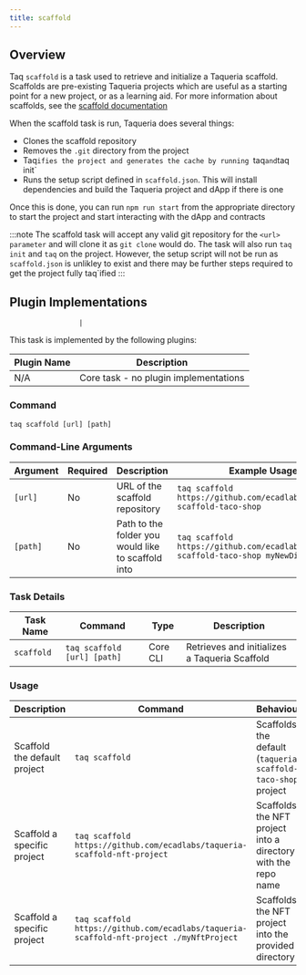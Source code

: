 ```yaml
---
title: scaffold
---
```


## Overview

Taq `scaffold` is a task used to retrieve and initialize a Taqueria scaffold. Scaffolds are pre-existing Taqueria projects which are useful as a starting point for a new project, or as a learning aid. For more information about scaffolds, see the [scaffold documentation](/docs/scaffolds/scaffold-basics)

When the scaffold task is run, Taqueria does several things:

- Clones the scaffold repository 
- Removes the `.git` directory from the project
- Taq`ifies the project and generates the cache by running `taq` and `taq init` 
- Runs the setup script defined in `scaffold.json`. This will install dependencies and build the Taqueria project and dApp if there is one

Once this is done, you can run `npm run start` from the appropriate directory to start the project and start interacting with the dApp and contracts

:::note
The scaffold task will accept any valid git repository for the `<url> parameter` and will clone it as `git clone` would do. The task will also run `taq init` and `taq` on the project. However, the setup script will not be run as `scaffold.json` is unlikley to exist and there may be further steps required to get the project fully taq`ified
:::

## Plugin Implementations
                     |
This task is implemented by the following plugins:

| Plugin Name                            | Description                             |
| -------------------------------------- | --------------------------------------- |
| N/A                                    | Core task - no plugin implementations   |

### Command

```shell
taq scaffold [url] [path]
```

### Command-Line Arguments

| Argument     | Required | Description                                            | Example Usage                                                                   |
| ------------ | -------- | ------------------------------------------------------ | ------------------------------------------------------------------------------- |
| `[url]`      | No       | URL of the scaffold repository                         | `taq scaffold https://github.com/ecadlabs/taqueria-scaffold-taco-shop`          |
| `[path]`     | No       | Path to the folder you would like to scaffold into     | `taq scaffold https://github.com/ecadlabs/taqueria-scaffold-taco-shop myNewDir` |

### Task Details

| Task Name              | Command                             | Type                      | Description                                                  | 
| ---------------------- | ----------------------------------- | ------------------------- | ------------------------------------------------------------ |
| `scaffold`             | `taq scaffold [url] [path]`         | Core CLI                  | Retrieves and initializes a Taqueria Scaffold                |

### Usage

| Description                   | Command                               | Behaviour                                                                     |
| ----------------------------- | ------------------------------------- | ----------------------------------------------------------------------------- |
| Scaffold the default project  | `taq scaffold`                                                                          | Scaffolds the default (`taqueria-scaffold-taco-shop`) project |
| Scaffold a specific project   | `taq scaffold https://github.com/ecadlabs/taqueria-scaffold-nft-project`                | Scaffolds the NFT project into a directory with the repo name |
| Scaffold a specific project   | `taq scaffold https://github.com/ecadlabs/taqueria-scaffold-nft-project ./myNftProject` | Scaffolds the NFT project into the provided directory |

